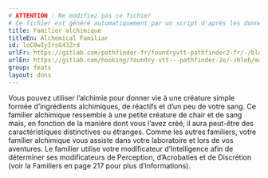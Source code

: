 ```yaml
---
# ATTENTION : Ne modifiez pas ce fichier
# Ce fichier est généré automatiquement par un script d'après les données du module Foundry VTT officiel et de sa traduction
title: Familier alchimique
titleEn: Alchemical Familiar
id: loC0wIyIrsG43Zrd
urlFr: https://gitlab.com/pathfinder-fr/foundryvtt-pathfinder2-fr/-/blob/master/data/feats/loC0wIyIrsG43Zrd.htm
urlEn: https://gitlab.com/hooking/foundry-vtt---pathfinder-2e/-/blob/master/packs/data/feats.db/alchemical-familiar.json
group: feats
layout: dons
---
```

Vous pouvez utiliser l’alchimie pour donner vie à une créature simple formée d’ingrédients alchimiques, de réactifs et d’un peu de votre sang. Ce familier alchimique ressemble à une petite créature de chair et de sang mais, en fonction de la manière dont vous l’avez créé, il aura peut-être des caractéristiques distinctives ou étranges. Comme les autres familiers, votre familier alchimique vous assiste dans votre laboratoire et lors de vos aventures. Le familier utilise votre modificateur d’Intelligence afin de déterminer ses modificateurs de Perception, d’Acrobaties et de Discrétion (voir la Familiers en page 217 pour plus d’informations).


